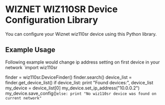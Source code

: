 # WIZNET WIZ110SR Device Configuration Library
You can configure your Wiznet wiz110sr device using this Python library.
## Example Usage
Following example would change ip address setting on first device in your network
`import wiz110sr

finder = wiz110sr.DeviceFinder()
finder.search()
device_list = finder.get_device_list()
if device_list:
    print "Found devices:", device_list
    my_device = device_list[0]
    my_device.set_ip_address("10.0.0.2")
    my_device.save_config()`
else:
    print "No wiz110sr device was found on current network"
`
